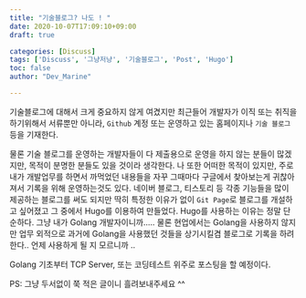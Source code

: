 ```yaml
---
title: "기술블로그? 나도 ! "
date: 2020-10-07T17:09:10+09:00
draft: true

categories: [Discuss]
tags: ['Discuss', '그냥저냥', '기술블로그', 'Post', 'Hugo']
toc: false
author: "Dev_Marine"

---
```

기술블로그에 대해서 크게 중요하지 않게 여겼지만 최근들어 개발자가 이직 또는 취직을 하기위해서 서류뿐만 아니라, `Github` 계정 또는 운영하고 있는 홈페이지나 `기술 블로그` 등을 기재한다.
<!--more-->

물론 기술 블로그를 운영하는 개발자들이 다 제출용으로 운영을 하지 않는 분들이 많겠지만, 
목적이 분명한 분들도 있을 것이라 생각한다.
나 또한 어떠한 목적이 있지만, 주로 내가 개발업무를 하면서 까먹었던 내용들을 자꾸 그때마다 구글에서 찾아보는게 귀찮아져서 기록을 위해 운영하는것도 있다.
네이버 블로그, 티스토리 등 각종 기능들을 많이 제공하는 블로그를 써도 되지만 딱히 특정한 이유가 없이 `Git Page`로 블로그를 개설하고 싶어졌고 그 중에서 Hugo를 이용하여 만들었다.
Hugo를 사용하는 이유는 정말 단순하다. 그냥 내가 Golang 개발자이니까.....
물론 현업에서는 Golang을 사용하지 않지만 업무 외적으로 과거에 Golang을 사용했던 것들을 상기시킬겸 블로그로 기록을 하려한다..
언제 사용하게 될 지 모르니까 ..

Golang 기초부터 TCP Server, 또는 코딩테스트 위주로 포스팅을 할 예정이다.

PS: 그냥 두서없이 쭉 적은 글이니 흘려보내주세요 ^^

